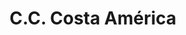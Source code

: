 ---
title: "C.C. Costa América"
url: /ciudad-guayana-puerto-ordaz/c-c-costa-america/
shop: centro comercial
---